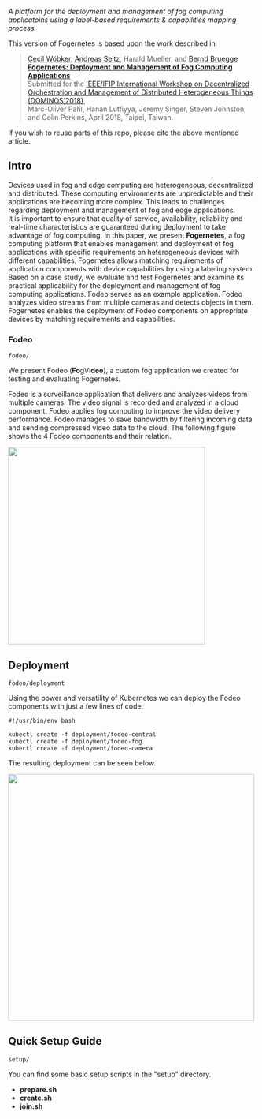 
_A platform for the deployment and management of fog computing applicatoins using a label-based requirements & capabilities mapping process._

This version of Fogernetes is based upon the work described in

> [Cecil Wöbker](https://cwoebker.com/research), [Andreas Seitz](https://www1.in.tum.de/lehrstuhl_1/index.php/people/616-andreas-seitz), Harald Mueller, and [Bernd Bruegge](https://www1.in.tum.de/lehrstuhl_1/people/52-professorm) <br>
> **[Fogernetes: Deployment and Management of Fog Computing Applications]()** <br>
> Submitted for the [IEEE/IFIP International Workshop on Decentralized Orchestration and Management of Distributed Heterogeneous Things (DOMINOS’2018)](https://sites.google.com/view/dominos2018/), <br>
> Marc-Oliver Pahl, Hanan Lutfiyya, Jeremy Singer, Steven Johnston, and Colin Perkins, April 2018, Taipei, Taiwan.

If you wish to reuse parts of this repo, please cite the above mentioned article.

## Intro

Devices used in fog and edge computing are heterogeneous, decentralized and distributed. 
These computing environments are unpredictable and their applications are becoming more complex. 
This leads to challenges regarding deployment and management of fog and edge applications.   
It is important to ensure that quality of service, availability, reliability and real-time characteristics are guaranteed during deployment to take advantage of fog computing.
In this paper, we present **Fogernetes**, a fog computing platform that enables management and deployment of fog applications with specific requirements on heterogeneous devices with different capabilities.
Fogernetes allows matching requirements of application components with device capabilities by using a labeling system.
Based on a case study, we evaluate and test Fogernetes and examine its practical applicability for the deployment and management of fog computing applications.
Fodeo serves as an example application. 
Fodeo analyzes video streams from multiple cameras and detects objects in them. 
Fogernetes enables the deployment of Fodeo components on appropriate devices by matching requirements and capabilities.

### Fodeo

`fodeo/`

We present Fodeo (**Fo**gVi**deo**), a custom fog application we created for testing and evaluating Fogernetes.

Fodeo is a surveillance application that delivers and analyzes videos from multiple cameras.
The video signal is recorded and analyzed in a cloud component. 
Fodeo applies fog computing to improve the video delivery performance.
Fodeo manages to save bandwidth by filtering incoming data and sending compressed video data to the cloud.
The following figure shows the 4 Fodeo components and their relation.

<img src="https://github.com/ls1intum/fogernetes/blob/master/img/FodeoDesign.png" width="400">

## Deployment

`fodeo/deployment`

Using the power and versatility of Kubernetes we can deploy the Fodeo components with just a few lines of code.

```
#!/usr/bin/env bash

kubectl create -f deployment/fodeo-central
kubectl create -f deployment/fodeo-fog
kubectl create -f deployment/fodeo-camera
```

The resulting deployment can be seen below.

<img src="https://github.com/ls1intum/fogernetes/blob/master/img/FodeoMapping.png" width="500">


## Quick Setup Guide

`setup/`

You can find some basic setup scripts in the "setup" directory.

* **prepare.sh**
* **create.sh**
* **join.sh**
